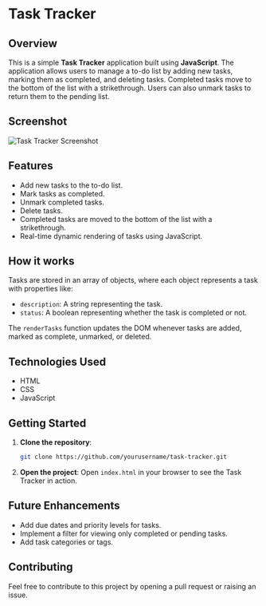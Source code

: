 # Task Tracker

## Overview
This is a simple **Task Tracker** application built using **JavaScript**. The application allows users to manage a to-do list by adding new tasks, marking them as completed, and deleting tasks. Completed tasks move to the bottom of the list with a strikethrough. Users can also unmark tasks to return them to the pending list.

## Screenshot
![Task Tracker Screenshot](https://github.com/user-attachments/assets/dd868d92-a4b4-44ef-8db1-7e55a187205e)

## Features
- Add new tasks to the to-do list.
- Mark tasks as completed.
- Unmark completed tasks.
- Delete tasks.
- Completed tasks are moved to the bottom of the list with a strikethrough.
- Real-time dynamic rendering of tasks using JavaScript.

## How it works
Tasks are stored in an array of objects, where each object represents a task with properties like:
- `description`: A string representing the task.
- `status`: A boolean representing whether the task is completed or not.

The `renderTasks` function updates the DOM whenever tasks are added, marked as complete, unmarked, or deleted.

## Technologies Used
- HTML
- CSS
- JavaScript

## Getting Started

1. **Clone the repository**:
   ```bash
   git clone https://github.com/yourusername/task-tracker.git

2. **Open the project**: Open `index.html` in your browser to see the Task Tracker in action.


## Future Enhancements

- Add due dates and priority levels for tasks.
- Implement a filter for viewing only completed or pending tasks.
- Add task categories or tags.

## Contributing

Feel free to contribute to this project by opening a pull request or raising an issue.
